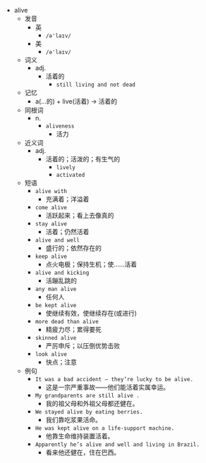 - alive
  - 发音
    - 英
      - `/ə'laɪv/`
    - 美
      - `/ə'laɪv/`
  - 词义
    - adj.
      - 活着的
        - `still living and not dead`
  - 记忆
    - a(…的) + live(活着) → 活着的
  - 同根词
    - n.
      - `aliveness`
        - 活力
  - 近义词
    - adj.
      - 活着的；活泼的；有生气的
        - `lively`
        - `activated`
  - 短语
    - `alive with`
      - 充满着；洋溢着 
    - `come alive`
      - 活跃起来；看上去像真的 
    - `stay alive`
      - 活着；仍然活着 
    - `alive and well`
      - 盛行的；依然存在的 
    - `keep alive`
      - 点火电极；保持生机；使……活着 
    - `alive and kicking`
      - 活蹦乱跳的 
    - `any man alive`
      - 任何人 
    - `be kept alive`
      - 使继续有效，使继续存在(或进行) 
    - `more dead than alive`
      - 精疲力尽；累得要死 
    - `skinned alive`
      - 严厉申斥；以压倒优势击败 
    - `look alive`
      - 快点；注意 
  - 例句
    - `It was a bad accident – they’re lucky to be alive.`
      - 这是一宗严重事故——他们能活着实属幸运。
    - `My grandparents are still alive .`
      - 我的祖父母和外祖父母都还健在。
    - `We stayed alive by eating berries.`
      - 我们靠吃浆果活命。
    - `He was kept alive on a life-support machine.`
      - 他靠生命维持装置活着。
    - `Apparently he’s alive and well and living in Brazil.`
      - 看来他还健在，住在巴西。

